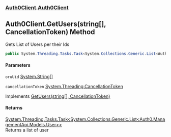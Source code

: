 ﻿### [Auth0Client](../index.md 'Auth0Client').[Auth0Client](index.md 'Auth0Client\.Auth0Client')

## Auth0Client\.GetUsers\(string\[\], CancellationToken\) Method

Gets List of Users per their Ids

```csharp
public System.Threading.Tasks.Task<System.Collections.Generic.List<Auth0.ManagementApi.Models.User>> GetUsers(string[] oruUid, System.Threading.CancellationToken cancellationToken);
```
#### Parameters

<a name='global__Auth0Client.Auth0Client.GetUsers(string[],System.Threading.CancellationToken).oruUid'></a>

`oruUid` [System\.String](https://learn.microsoft.com/en-us/dotnet/api/system.string 'System\.String')[\[\]](https://learn.microsoft.com/en-us/dotnet/api/system.array 'System\.Array')

<a name='global__Auth0Client.Auth0Client.GetUsers(string[],System.Threading.CancellationToken).cancellationToken'></a>

`cancellationToken` [System\.Threading\.CancellationToken](https://learn.microsoft.com/en-us/dotnet/api/system.threading.cancellationtoken 'System\.Threading\.CancellationToken')

Implements [GetUsers\(string\[\], CancellationToken\)](https://learn.microsoft.com/en-us/dotnet/api/abstractions.iauth0client.getusers#abstractions-iauth0client-getusers(system-string[]-system-threading-cancellationtoken) 'Abstractions\.IAuth0Client\.GetUsers\(System\.String\[\],System\.Threading\.CancellationToken\)')

#### Returns
[System\.Threading\.Tasks\.Task&lt;](https://learn.microsoft.com/en-us/dotnet/api/system.threading.tasks.task-1 'System\.Threading\.Tasks\.Task\`1')[System\.Collections\.Generic\.List&lt;](https://learn.microsoft.com/en-us/dotnet/api/system.collections.generic.list-1 'System\.Collections\.Generic\.List\`1')[Auth0\.ManagementApi\.Models\.User](https://learn.microsoft.com/en-us/dotnet/api/auth0.managementapi.models.user 'Auth0\.ManagementApi\.Models\.User')[&gt;](https://learn.microsoft.com/en-us/dotnet/api/system.collections.generic.list-1 'System\.Collections\.Generic\.List\`1')[&gt;](https://learn.microsoft.com/en-us/dotnet/api/system.threading.tasks.task-1 'System\.Threading\.Tasks\.Task\`1')  
Returns a list of user

